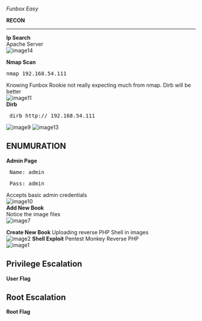 *Funbox Easy*

**RECON**

---
**Ip Search**  
Apache Server  
![image14](https://user-images.githubusercontent.com/66635295/159646178-ab903bdc-44d6-4fff-88a9-23279bd1bd5f.png)

**Nmap Scan**  
<pre>nmap 192.168.54.111</pre>  
 Knowing Funbox Rookie  not really expecting much from nmap. Dirb will be better  
![image11](https://user-images.githubusercontent.com/66635295/159646241-09d9fc6b-3b51-44a0-940a-10d757d6cac2.png)  
**Dirb**
<pre> dirb http:// 192.168.54.111 </pre>
![image9](https://user-images.githubusercontent.com/66635295/159838630-52b57a84-a48a-432c-99a4-82ddb3220bbf.png)
![image13](https://user-images.githubusercontent.com/66635295/159838668-7011e6b1-ca86-4cff-a242-8c0044220ef0.png)


**ENUMURATION**
---
**Admin Page**
<pre> Name: admin  </pre>  
<pre> Pass: admin </pre>  
Accepts basic admin credentials   
![image10](https://user-images.githubusercontent.com/66635295/159838808-74b66b91-a7dc-491c-acf8-4bc0cb6aa74a.png)  
**Add New Book**  
Notice the image files  
![image7](https://user-images.githubusercontent.com/66635295/159838890-53cb1c83-daee-45fa-8b3f-7c5078b99618.png)

**Create New Book**
Uploading reverse PHP Shell in images  
![image2](https://user-images.githubusercontent.com/66635295/159838930-bbbd34b1-a8e8-40ce-a369-be8aa9ba5125.png)
**Shell Exploit**
Pentest Monkey Reverse PHP  
![image1](https://user-images.githubusercontent.com/66635295/159838982-54625cd5-df41-4deb-bbf4-c9bd33f1dccd.png)


**Privilege Escalation**
---
  
**User Flag**      
  

**Root Escalation**
---  
**Root Flag**  
 

